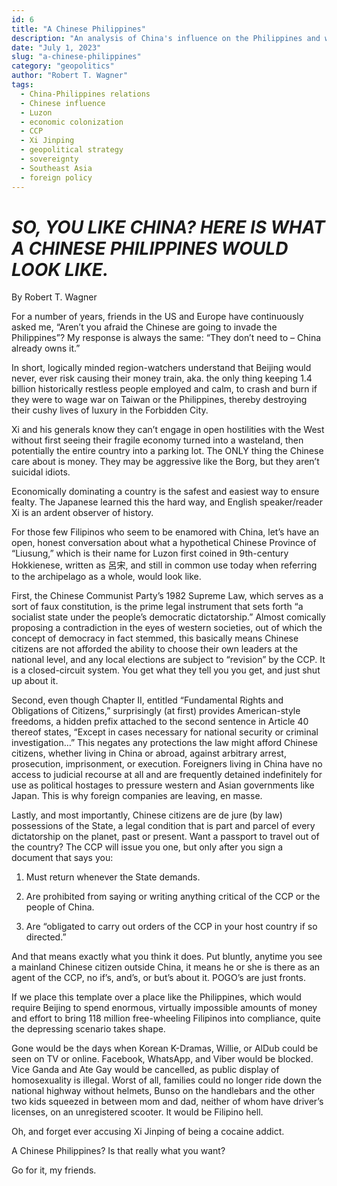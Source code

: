 ```yaml
---
id: 6
title: "A Chinese Philippines"
description: "An analysis of China's influence on the Philippines and what it means for the country's future."
date: "July 1, 2023"
slug: "a-chinese-philippines"
category: "geopolitics"
author: "Robert T. Wagner"
tags:
  - China-Philippines relations
  - Chinese influence
  - Luzon
  - economic colonization
  - CCP
  - Xi Jinping
  - geopolitical strategy
  - sovereignty
  - Southeast Asia
  - foreign policy
---
```


# _SO, YOU LIKE CHINA? HERE IS WHAT A CHINESE PHILIPPINES WOULD LOOK LIKE._

By Robert T. Wagner

For a number of years, friends in the US and Europe have continuously asked me, “Aren’t you afraid the Chinese are going to invade the Philippines”? My response is always the same: “They don’t need to – China already owns it.”

In short, logically minded region-watchers understand that Beijing would never, ever risk causing their money train, aka. the only thing keeping 1.4 billion historically restless people employed and calm, to crash and burn if they were to wage war on Taiwan or the Philippines, thereby destroying their cushy lives of luxury in the Forbidden City.

Xi and his generals know they can’t engage in open hostilities with the West without first seeing their fragile economy turned into a wasteland, then potentially the entire country into a parking lot. The ONLY thing the Chinese care about is money. They may be aggressive like the Borg, but they aren’t suicidal idiots.

Economically dominating a country is the safest and easiest way to ensure fealty. The Japanese learned this the hard way, and English speaker/reader Xi is an ardent observer of history.

For those few Filipinos who seem to be enamored with China, let’s have an open, honest conversation about what a hypothetical Chinese Province of “Liusung,” which is their name for Luzon first coined in 9th-century Hokkienese, written as 呂宋, and still in common use today when referring to the archipelago as a whole, would look like.

First, the Chinese Communist Party’s 1982 Supreme Law, which serves as a sort of faux constitution, is the prime legal instrument that sets forth “a socialist state under the people’s democratic dictatorship.” Almost comically proposing a contradiction in the eyes of western societies, out of which the concept of democracy in fact stemmed, this basically means Chinese citizens are not afforded the ability to choose their own leaders at the national level, and any local elections are subject to “revision” by the CCP. It is a closed-circuit system. You get what they tell you you get, and just shut up about it.

Second, even though Chapter II, entitled “Fundamental Rights and Obligations of Citizens,” surprisingly (at first) provides American-style freedoms, a hidden prefix attached to the second sentence in Article 40 thereof states, “Except in cases necessary for national security or criminal investigation…” This negates any protections the law might afford Chinese citizens, whether living in China or abroad, against arbitrary arrest, prosecution, imprisonment, or execution. Foreigners living in China have no access to judicial recourse at all and are frequently detained indefinitely for use as political hostages to pressure western and Asian governments like Japan. This is why foreign companies are leaving, en masse.

Lastly, and most importantly, Chinese citizens are de jure (by law) possessions of the State, a legal condition that is part and parcel of every dictatorship on the planet, past or present. Want a passport to travel out of the country? The CCP will issue you one, but only after you sign a document that says you:

1. Must return whenever the State demands.

2. Are prohibited from saying or writing anything critical of the CCP or the people of China.

3. Are “obligated to carry out orders of the CCP in your host country if so directed.”

And that means exactly what you think it does. Put bluntly, anytime you see a mainland Chinese citizen outside China, it means he or she is there as an agent of the CCP, no if’s, and’s, or but’s about it. POGO’s are just fronts.

If we place this template over a place like the Philippines, which would require Beijing to spend enormous, virtually impossible amounts of money and effort to bring 118 million free-wheeling Filipinos into compliance, quite the depressing scenario takes shape.

Gone would be the days when Korean K-Dramas, Willie, or AlDub could be seen on TV or online. Facebook, WhatsApp, and Viber would be blocked. Vice Ganda and Ate Gay would be cancelled, as public display of homosexuality is illegal. Worst of all, families could no longer ride down the national highway without helmets, Bunso on the handlebars and the other two kids squeezed in between mom and dad, neither of whom have driver’s licenses, on an unregistered scooter. It would be Filipino hell.

Oh, and forget ever accusing Xi Jinping of being a cocaine addict.

A Chinese Philippines? Is that really what you want?

Go for it, my friends.

